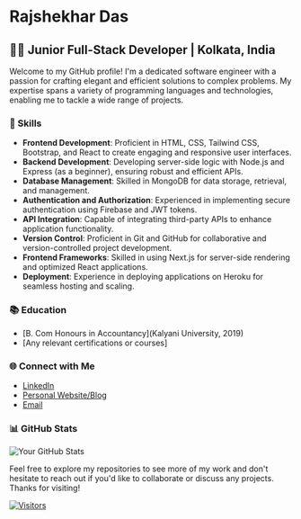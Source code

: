 # Rajshekhar Das

## 👨‍💻 Junior Full-Stack Developer | Kolkata, India

Welcome to my GitHub profile! I'm a dedicated software engineer with a passion for crafting elegant and efficient solutions to complex problems. My expertise spans a variety of programming languages and technologies, enabling me to tackle a wide range of projects. 

### 🔧 Skills

- **Frontend Development**: Proficient in HTML, CSS, Tailwind CSS, Bootstrap, and React to create engaging and responsive user interfaces.
- **Backend Development**: Developing server-side logic with Node.js and Express (as a beginner), ensuring robust and efficient APIs.
- **Database Management**: Skilled in MongoDB for data storage, retrieval, and management.
- **Authentication and Authorization**: Experienced in implementing secure authentication using Firebase and JWT tokens.
- **API Integration**: Capable of integrating third-party APIs to enhance application functionality.
- **Version Control**: Proficient in Git and GitHub for collaborative and version-controlled project development.
- **Frontend Frameworks**: Skilled in using Next.js for server-side rendering and optimized React applications.
- **Deployment**: Experience in deploying applications on Heroku for seamless hosting and scaling.

### 📚 Education

- [B. Com Honours in Accountancy](Kalyani University, 2019)
- [Any relevant certifications or courses]

### 🌐 Connect with Me

- [LinkedIn](https://www.linkedin.com/in/yourusername/)
- [Personal Website/Blog](https://www.yourwebsite.com)
- [Email](mailto:rajshekhardas2001@gmail.com)

### 📊 GitHub Stats

![Your GitHub Stats](https://github-readme-stats.vercel.app/api?username=yourusername&show_icons=true&theme=dark)


Feel free to explore my repositories to see more of my work and don't hesitate to reach out if you'd like to collaborate or discuss any projects. Thanks for visiting!

[![Visitors](https://visitor-badge.glitch.me/badge?page_id=yourusername.yourusername)](https://github.com/yourusername)


